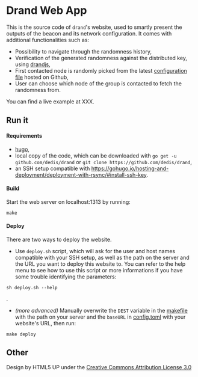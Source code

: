 
# Drand Web App

This is the source code of `drand`'s website, used to smartly present the outputs of the beacon and its network configuration. It comes with additional functionalities such as:
- Possibility to navigate through the randomness history,
- Verification of the generated randomness against the distributed key, using [drandjs](https://github.com/PizzaWhisperer/drandjs),
- First contacted node is randomly picked from the latest [configuration file](https://github.com/dedis/drand/blob/master/deploy/latest/group.toml) hosted on Github,
- User can choose which node of the group is contacted to fetch the randomness from.

You can find a live example at XXX.

## Run it

#### Requirements
- [hugo](https://gohugo.io),
- local copy of the code, which can be downloaded with `go get -u github.com/dedis/drand` or `git clone https://github.com/dedis/drand`,
- an SSH setup compatible with https://gohugo.io/hosting-and-deployment/deployment-with-rsync/#install-ssh-key.

#### Build
Start the web server on localhost:1313 by running:
```
make
```

#### Deploy
There are two ways to deploy the website.
- Use `deploy.sh` script, which will ask for the user and host names compatible with your SSH setup, as well as the path on the server and the URL you want to deploy this website to. You can refer to the help menu to see how to use this script or more informations if you have some trouble identifying the parameters:
```
sh deploy.sh --help
```
.
- _(more advanced)_ Manually overwrite the `DEST` variable in the [makefile](https://github.com/dedis/drand/blob/web/web/Makefile#L2) with the path on your server and the `baseURL` in [config.toml](https://github.com/dedis/drand/blob/web/web/config.toml#L1) with your website's URL, then run:
```
make deploy
```

## Other

Design by HTML5 UP under the [Creative Commons Attribution License 3.0](https://html5up.net/license)
